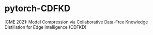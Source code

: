 # pytorch-CDFKD
ICME 2021: Model Compression via Collaborative Data-Free Knowledge Distillation for Edge Intelligence (CDFKD)
